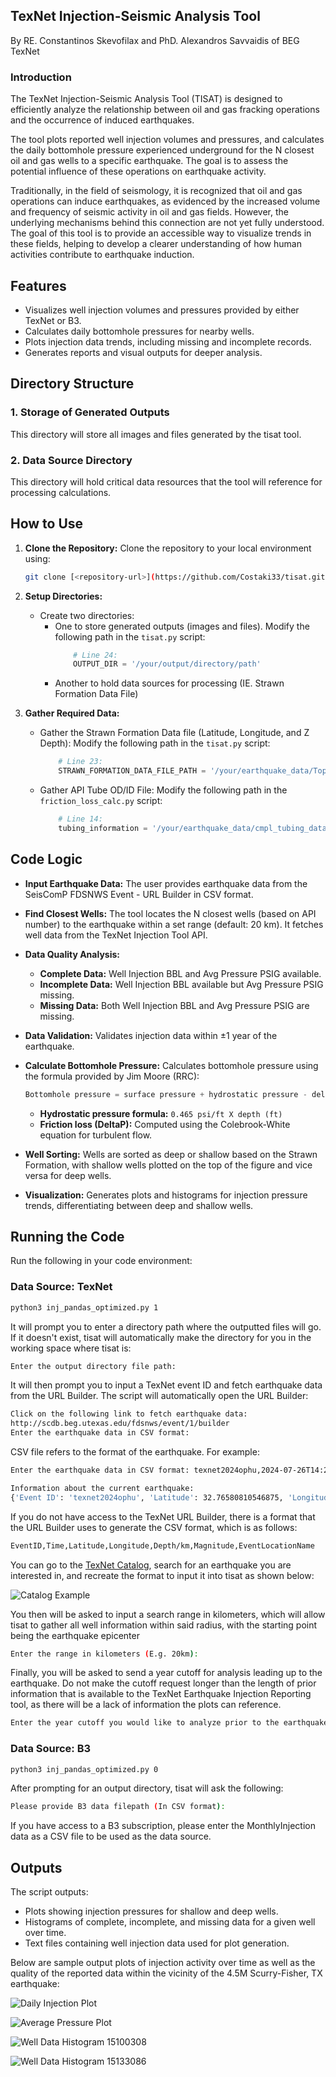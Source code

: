 ## TexNet Injection-Seismic Analysis Tool
By RE. Constantinos Skevofilax and PhD. Alexandros Savvaidis of BEG TexNet

### Introduction 
The TexNet Injection-Seismic Analysis Tool (TISAT) is designed to efficiently analyze the relationship between oil and gas fracking operations and the occurrence of induced earthquakes.

The tool plots reported well injection volumes and pressures, and calculates the daily bottomhole pressure experienced underground for the N closest oil and gas wells to a specific earthquake. The goal is to assess the potential influence of these operations on earthquake activity.

Traditionally, in the field of seismology, it is recognized that oil and gas operations can induce earthquakes, as evidenced by the increased volume and frequency of seismic activity in oil and gas fields. However, the underlying mechanisms behind this connection are not yet fully understood. The goal of this tool is to provide an accessible way to visualize trends in these fields, helping to develop a clearer understanding of how human activities contribute to earthquake induction.

## Features
- Visualizes well injection volumes and pressures provided by either TexNet or B3.
- Calculates daily bottomhole pressures for nearby wells.
- Plots injection data trends, including missing and incomplete records.
- Generates reports and visual outputs for deeper analysis.

## Directory Structure

### 1. Storage of Generated Outputs
This directory will store all images and files generated by the tisat tool.

### 2. Data Source Directory
This directory will hold critical data resources that the tool will reference for processing calculations.

## How to Use 

1. **Clone the Repository:**
   Clone the repository to your local environment using:
   ```bash
   git clone [<repository-url>](https://github.com/Costaki33/tisat.git)
   ```

3. **Setup Directories:**
   - Create two directories:
     - One to store generated outputs (images and files).
       Modify the following path in the `tisat.py` script:
        ```python
            # Line 24:
            OUTPUT_DIR = '/your/output/directory/path'
        ```
     - Another to hold data sources for processing (IE. Strawn Formation Data File)
     
4. **Gather Required Data:**
   - Gather the Strawn Formation Data file (Latitude, Longitude, and Z Depth):
        Modify the following path in the `tisat.py` script:
        ```python
            # Line 23:
            STRAWN_FORMATION_DATA_FILE_PATH = '/your/earthquake_data/TopStrawn_RD_GCSWGS84.csv'
        ```
   - Gather API Tube OD/ID File:
        Modify the following path in the `friction_loss_calc.py` script:
        ```python
            # Line 14:
            tubing_information = '/your/earthquake_data/cmpl_tubing_data.csv'
        ```
## Code Logic

- **Input Earthquake Data:** The user provides earthquake data from the SeisComP FDSNWS Event - URL Builder in CSV format.

- **Find Closest Wells:** The tool locates the N closest wells (based on API number) to the earthquake within a set range (default: 20 km). It fetches well data from the TexNet Injection Tool API.

- **Data Quality Analysis:**
  - **Complete Data:** Well Injection BBL and Avg Pressure PSIG available.
  - **Incomplete Data:** Well Injection BBL available but Avg Pressure PSIG missing.
  - **Missing Data:** Both Well Injection BBL and Avg Pressure PSIG are missing.

- **Data Validation:** Validates injection data within ±1 year of the earthquake.

- **Calculate Bottomhole Pressure:** Calculates bottomhole pressure using the formula provided by Jim Moore (RRC):
    ```python
    Bottomhole pressure = surface pressure + hydrostatic pressure - deltaP
    ```
    - **Hydrostatic pressure formula:** `0.465 psi/ft X depth (ft)`
    - **Friction loss (DeltaP):** Computed using the Colebrook-White equation for turbulent flow.

- **Well Sorting:** Wells are sorted as deep or shallow based on the Strawn Formation, with shallow wells plotted on the top of the figure and vice versa for deep wells.

- **Visualization:** Generates plots and histograms for injection pressure trends, differentiating between deep and shallow wells.

## Running the Code


Run the following in your code environment:
### Data Source: TexNet 
```bash
python3 inj_pandas_optimized.py 1
```
It will prompt you to enter a directory path where the outputted files will go. If it doesn't exist, tisat will automatically make the directory for you in the working space where tisat is: 
```bash
Enter the output directory file path: 
```
It will then prompt you to input a TexNet event ID and fetch earthquake data from the URL Builder. The script will automatically open the URL Builder: 
```bash
Click on the following link to fetch earthquake data:
http://scdb.beg.utexas.edu/fdsnws/event/1/builder
Enter the earthquake data in CSV format: 
```
CSV file refers to the format of the earthquake. For example:
```bash
Enter the earthquake data in CSV format: texnet2024ophu,2024-07-26T14:28:29.143846Z,32.76580810546875,-100.65941787347559,3.2958984375,5.136142178709405,"Western Texas"

Information about the current earthquake:
{'Event ID': 'texnet2024ophu', 'Latitude': 32.76580810546875, 'Longitude': -100.65941787347559, 'Origin Date': '2024-07-26', 'Origin Time': '14:28:29', 'Local Magnitude': 5.14} 
```
If you do not have access to the TexNet URL Builder, there is a format that the URL Builder uses to generate the CSV format, which is as follows: 
```bash
EventID,Time,Latitude,Longitude,Depth/km,Magnitude,EventLocationName
```
You can go to the [TexNet Catalog](https://catalog.texnet.beg.utexas.edu/), search for an earthquake you are interested in, and recreate the format to input it into tisat as shown below:

![Catalog Example](https://github.com/Costaki33/tisat/raw/main/images/catalog_example.png)

You then will be asked to input a search range in kilometers, which will allow tisat to gather all well information within said radius, with the starting point being the earthquake epicenter
```bash
Enter the range in kilometers (E.g. 20km): 
```
Finally, you will be asked to send a year cutoff for analysis leading up to the earthquake. Do not make the cutoff request longer than the length of prior information that is available to the TexNet Earthquake Injection Reporting tool, 
as there will be a lack of information the plots can reference. 
```bash
Enter the year cutoff you would like to analyze prior to the earthquake: (E.g. 5 yrs): 
```

### Data Source: B3 
```bash
python3 inj_pandas_optimized.py 0
```
After prompting for an output directory, tisat will ask the following: 
```bash
Please provide B3 data filepath (In CSV format):
```
If you have access to a B3 subscription, please enter the MonthlyInjection data as a CSV file to be used as the data source. 

## Outputs
The script outputs:

- Plots showing injection pressures for shallow and deep wells.
- Histograms of complete, incomplete, and missing data for a given well over time.
- Text files containing well injection data used for plot generation.

Below are sample output plots of injection activity over time as well as the quality of the reported data within the vicinity of the 4.5M Scurry-Fisher, TX earthquake:

![Daily Injection Plot](https://github.com/Costaki33/tisat/raw/main/images/daily_injection_plot_texnet2024ophu_range25.0km.png)

![Average Pressure Plot](https://github.com/Costaki33/tisat/raw/main/images/event_texnet2024ophu_listed_avg_pressure_range25.0km.png)

![Well Data Histogram 15100308](https://github.com/Costaki33/tisat/raw/main/images/well_data_histogram_15100308_range25.0km.png)

![Well Data Histogram 15133086](https://github.com/Costaki33/tisat/raw/main/images/well_data_histogram_15133086_range25.0km.png)
